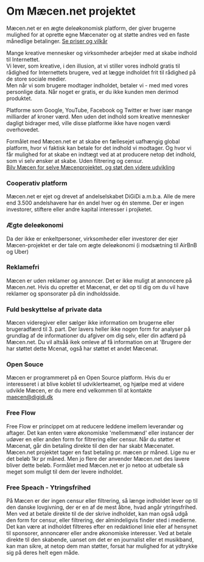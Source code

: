 # Om Mæcen.net projektet

Mæcen.net er en ægte deleøkonomisk platform, der giver brugerne mulighed for at oprette egne Mæcenater og at støtte andres ved en faste månedlige betalinger. [Se priser og vilkår](https://maecen.net/terms)

Mange kreative mennesker og virksomheder arbejder med at skabe indhold til Internettet.  
Vi lever, som kreative, i den illusion, at vi stiller vores indhold gratis til rådighed for Internettets brugere, ved at lægge indholdet frit til rådighed på de store sociale medier.  
Men når vi som brugere modtager indholdet, betaler vi - med med vores personlige data. 
Når noget er gratis, er du ikke kunden men derimod produktet.

Platforme som Google, YouTube, Facebook og Twitter er hver især mange milliarder af kroner værd. 
Men uden det indhold som kreative mennesker dagligt bidrager med, ville disse platforme ikke have nogen værdi overhovedet.

Formålet med Mæcen.net er at skabe en fællesejet uafhængig global platform, hvor vi faktisk kan betale for det indhold vi modtager. 
Og hvor vi får mulighed for at skabe en indtægt ved at at producere netop det indhold, som vi selv ønsker at skabe. 
Uden filtrering og censur.  
[Bilv Mæcen for selve Mæcenprojektet, og støt den videre udvikling](https://maecen.net/maecen-project)

### Cooperativ platform
Mæcen.net er ejet og drevet af andelselskabet DiGiDi a.m.b.a. Alle de mere end 3.500 andelshavere har én andel hver og én stemme.
Der er ingen investorer, stiftere eller andre kapital interesser i projketet. 

### Ægte deleøkonomi
Da der ikke er enkeltpersoner, virksomheder eller investorer der ejer Mæcen-projektet er der tale om ægte deleøkonomi (i modsætning til AirBnB og Uber)

### Reklamefri
Mæcen er uden reklamer og annoncer.  Det er ikke muligt at annoncere på Mæcen.net. Hvis du opretter et Mæcenat, er det op til dig om du vil have reklamer og sponsorater på din indholdsside.

### Fuld beskyttelse af private data
Mæcen videregiver eller sælger ikke information om brugerne eller brugeradfærd til 3. part. Der lavers heller ikke nogen form for analyser på grundlag af de informationer du afgiver om dig selv, eller din adfærd på Mæcen.net. Du vil altsåå ikek omleve af få information om at 'Brugere der har støttet dette Mcenat, også har støttet et andet Mæcenat. 

### Open Souce  
Mæcen er programmeret på en Open Source platform. Hvis du er interesseret i at blive koblet til udviklerteamet, og hjælpe med at videre udvikle Mæcen, er du mere end velkommen til at kontakte maecen@digidi.dk

### Free Flow  
Free Flow er princippet om at reducere leddene imellem leverandør og aftager. Det kan enten være økonomiske 'mellemmænd' eller instancer der udøver en eller anden form for filtrering eller censur.
Når du støtter et Mæcenat, går din betaling direkte til den der har skabt Mæcenatet. Mæcen.net projektet tager en fast betaling pr. mæcen pr måned. Lige nu er det beløb 1kr pr måned. Men jo flere der anvender Mæcen.net des lavere bliver dette beløb.  Formålet med Mæcen.net er jo netoo at udbetale så meget som muligt til dem der levere indholdet. 

### Free Speach - Ytringsfrihed
På Mæcen er der ingen censur eller filtrering, så længe indholdet lever op til den danske lovgivning, der er en af de mest åbne, hvad angår ytringsfrihed. 
Men ved at betale direkte til de der skrive indholdet, kan man også udgå den form for censur, eller filtrering, der almindeligvis finder sted i medierne. Det kan være at indholdet filtreres efter en redaktionel linie eller af hensynet til sponsorer, annoncører eller andre økonomiske interesser.
Ved at betale direkte til den skabende, uanset om det er en journalist eller et musikband, kan man sikre, at netop dem man støtter, forsat har mulighed for at ydtrykke sig på deres helt egen måde.

